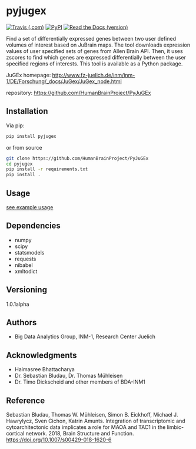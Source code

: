 # pyjugex

[![Travis (.com)](https://img.shields.io/travis/com/humanbrainproject/pyjugex)](https://travis-ci.com/github/HumanBrainProject/PyJuGEx)
[![PyPI](https://img.shields.io/pypi/v/pyjugex)](https://pypi.org/project/pyjugex/)
[![Read the Docs (version)](https://img.shields.io/readthedocs/pyjugex/latest)](https://pyjugex.readthedocs.io/en/latest/index.html)


Find a set of differentially expressed genes between two user defined volumes of interest based on JuBrain maps. The tool downloads expression values of user specified sets of genes from Allen Brain API. Then, it uses zscores to find which genes are expressed differentially between the user specified regions of interests. This tool is available as a Python package.

JuGEx homepage: <http://www.fz-juelich.de/inm/inm-1/DE/Forschung/_docs/JuGex/JuGex_node.html>

repository: <https://github.com/HumanBrainProject/PyJuGEx>


## Installation

Via pip:

```bash
pip install pyjugex
```

or from source

```bash
git clone https://github.com/HumanBrainProject/PyJuGEx
cd pyjugex
pip install -r requirements.txt
pip install .
```

## Usage

[see example usage](example_usage.md)

## Dependencies
* numpy
* scipy
* statsmodels
* requests
* nibabel
* xmltodict

## Versioning
1.0.1alpha

## Authors
* Big Data Analytics Group, INM-1, Research Center Juelich

## Acknowledgments
* Haimasree Bhattacharya
* Dr. Sebastian Bludau, Dr. Thomas Mühleisen
* Dr. Timo Dickscheid and other members of BDA-INM1

## Reference
Sebastian Bludau, Thomas W. Mühleisen, Simon B. Eickhoff, Michael J. Hawrylycz, Sven Cichon, Katrin Amunts. Integration of transcriptomic and cytoarchitectonic data implicates a role for MAOA and TAC1 in the limbic-cortical network. 2018, Brain Structure and Function. <https://doi.org/10.1007/s00429-018-1620-6>

<!-- ## License

Apache 2.0 -->